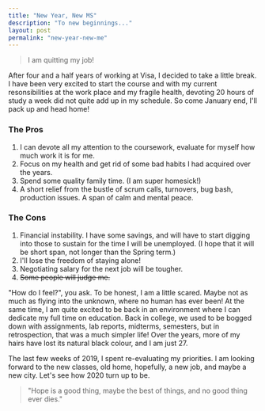 ```yaml
---
title: "New Year, New MS"
description: "To new beginnings..."
layout: post
permalink: "new-year-new-me"
---
```

> I am quitting my job!

After four and a half years of working at Visa, I decided to take a little break. I have been very excited to start the course and with my current resonsibilities at the work place and my fragile health, devoting 20 hours of study a week did not quite add up in my schedule. So come January end, I'll pack up and head home!

### The Pros
1. I can devote all my attention to the coursework, evaluate for myself how much work it is for me.
2. Focus on my health and get rid of some bad habits I had acquired over the years.
3. Spend some quality family time. (I am super homesick!)
4. A short relief from the bustle of scrum calls, turnovers, bug bash, production issues. A span of calm and mental peace.

### The Cons
1. Financial instability. I have some savings, and will have to start digging into those to sustain for the time I will be unemployed. (I hope that it will be short span, not longer than the Spring term.)
2. I'll lose the freedom of staying alone!
3. Negotiating salary for the next job will be tougher.
4. ~~Some people will judge me.~~ 

"How do I feel?", you ask. To be honest, I am a little scared. Maybe not as much as flying into the unknown, where no human has ever been! At the same time, I am quite excited to be back in an environment where I can dedicate my full time on education. Back in college, we used to be bogged down with assignments, lab reports, midterms, semesters, but in retrospection, that was a much simpler life! Over the years, more of my hairs have lost its natural black colour, and I am just 27.

The last few weeks of 2019, I spent re-evaluating my priorities. I am looking forward to the new classes, old home, hopefully, a new job, and maybe a new city. Let's see how 2020 turn up to be. 
> "Hope is a good thing, maybe the best of things, and no good thing ever dies."